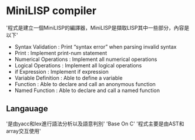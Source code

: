 # MiniLISP compiler
'程式是建立一個MiniLISP的編譯器，MiniLISP是擷取LISP其中一些部分，內容是以下'
* Syntax Validation : Print “syntax error” when parsing invalid syntax
* Print : Implement print-num statement
* Numerical Operations : Implement all numerical operations
* Logical Operations : Implement all logical operations
* if Expression : Implement if expression
* Variable Definition : Able to define a variable
* Function : Able to declare and call an anonymous function
* Named Function : Able to declare and call a named function
## Langauage
'是由yacc和lex進行語法分析以及語意判別'
'Base On C'
'程式主要是由AST和array交互使用'

